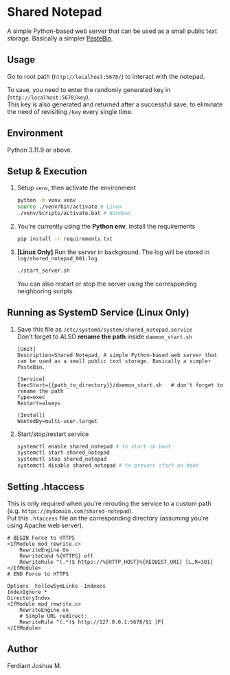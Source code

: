 # Shared Notepad

A simple Python-based web server that can be used as a small public text storage. Basically a simpler [PasteBin](https://pastebin.com).

## Usage

Go to root path (`http://localhost:5678/`) to interact with the notepad.

To save, you need to enter the randomly generated key in (`http://localhost:5678/key`).  
This key is also generated and returned after a successful save, to eliminate the need of revisiting `/key` every single time.

## Environment

Python 3.11.9 or above.

## Setup & Execution

1. Setup `venv`, then activate the environment

    ```sh
    python -m venv venv
    source ./venv/bin/activate # Linux
    ./venv/Scripts/activate.bat # Windows
    ```

2. You're currently using the **Python env**, install the requirements

    ```sh
    pip install -r requirements.txt
    ```

3. **[Linux Only]** Run the server in background. The log will be stored in `log/shared_notepad_001.log`

    ```sh
    ./start_server.sh
    ```

    You can also restart or stop the server using the corresponding neighboring scripts.

## Running as SystemD Service (Linux Only)

1. Save this file as `/etc/systemd/system/shared_notepad.service`  
    Don't forget to ALSO **rename the path** inside `daemon_start.sh`

    ```text
    [Unit]
    Description=Shared Notepad. A simple Python-based web server that can be used as a small public text storage. Basically a simpler PasteBin.
    
    [Service]
    ExecStart={{path_to_directory}}/daemon_start.sh   # don't forget to rename the path
    Type=exec
    Restart=always

    [Install]
    WantedBy=multi-user.target
    ```

2. Start/stop/restart service

    ```sh
    systemctl enable shared_notepad # to start on boot
    systemctl start shared_notepad
    systemctl stop shared_notepad
    systemctl disable shared_notepad # to prevent start on boot
    ```

## Setting .htaccess

This is only required when you're rerouting the service to a custom path (e.g. `https://mydomain.com/shared-notepad`).  
Put this `.htaccess` file on the corresponding directory (assuming you're using Apache web server).

```text
# BEGIN Force to HTTPS
<IfModule mod_rewrite.c>
    RewriteEngine On
    RewriteCond %{HTTPS} off
    RewriteRule ^(.*)$ https://%{HTTP_HOST}%{REQUEST_URI} [L,R=301]
</IfModule>
# END Force to HTTPS

Options  FollowSymLinks -Indexes
IndexIgnore *
DirectoryIndex
<IfModule mod_rewrite.c>
    RewriteEngine on
    # Simple URL redirect:
    RewriteRule ^(.*)$ http://127.0.0.1:5678/$1 [P]
</IfModule>
```

## Author

Ferdiant Joshua M.
